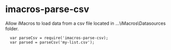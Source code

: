 # imacros-parse-csv
Allow iMacros to load data from a csv file located in ...\iMacros\Datasources folder.

```
  var parseCsv = require('imacros-parse-csv);
  var parsed = parseCsv('my-list.csv');
```
